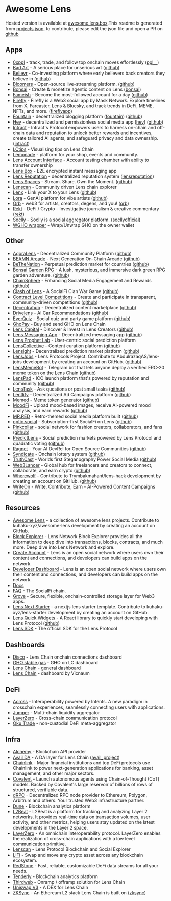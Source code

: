 # Awesome Lens 

Hosted version is available at [awesome.lens.box](https://awesome.lens.box).This readme is generated from [projects.json](https://github.com/kuhaku-xyz/awesome-lens/blob/main/projects.json), to contribute, please edit the json file and open a PR on [github](https://github.com/kuhaku-xyz/awesome-lens)

## Apps

- [0xppl](https://0xppl.com) - track, trade, and follow top onchain moves effortlessly ([ppl__](https://hey.xyz/u/ppl__))
- [Bad Art](https://art.lens.box) - A serious place for unserious art ([github](https://github.com/kuhaku-xyz/draw))
- [Believr](https://www.believr.fun/) - Co-investing platform where early believers back creators they believe in ([github](https://github.com/believr-xyz/believr))
- [Bloomers](https://bloomers.tv/) - Open-source live-streaming platform. ([github](https://github.com/bloomerstv/bloomerstv))
- [Bonsai](https://onbons.ai) - Create & monetize agentic content on Lens ([bonsai](https://hey.xyz/u/bonsai))
- [Fameish](https://testnet.fameish.day/) - Become the most-followed account for a day ([github](https://github.com/iPaulPro/fameish))
- [Firefly](https://firefly.social) - Firefly is a Web3 social app by Mask Network. Explore timelines from X, Farcaster, Lens & Bluesky, and track trends in DeFi, MEME, NFTs, and more. ([fireflyapp](https://hey.xyz/u/fireflyapp))
- [Fountain](https://fountain.ink) - decentralized blogging platform ([fountain](https://hey.xyz/u/fountain)) ([github](https://github.com/fountain-ink/app))
- [Hey](https://hey.xyz) - decentralized and permissionless social media app ([hey](https://hey.xyz/u/hey)) ([github](https://github.com/heyverse/hey))
- [Intract](https://www.intract.io/) - Intract's Protocol empowers users to harness on-chain and off-chain data and reputation to unlock better rewards and incentives, create tailored AI agents, and safeguard privacy and data ownership. ([intract](https://hey.xyz/u/intract))
- [LCtips](https://lctips.xyz/) - Visualising tips on Lens Chain
- [Lemonade](https://lemonade.social/) - platform for your shop, events and community.
- [Lens Account Interface](https://account.fkng.social) - Account testing chamber with ability to transfer ownership
- [Lens Box](https://lens.box) - E2E encrypted instant messaging app
- [Lens Reputation](https://lensreputation.xyz) - decentralized reputation system ([lensreputation](https://hey.xyz/u/lensreputation))
- [Lens Spaces](https://lens-spaces.vercel.app/) - Stream. Share. Own the Moment. ([github](https://github.com/prakhar728/lens-spaces))
- [Lenscan](https://lenscan.io) - Community driven Lens chain explorer
- [Lenx](https://lenx.dev/) - Link your X to your Lens ([github](https://github.com/slvDev/lenx))
- [Lora](https://onlora.ai) - GenAi platform for vibe artists ([github](https://github.com/onlora/onlora))
- [Orb](https://orb.club) - web3 for artists, creators, degens, and you! ([orb](https://hey.xyz/u/orb))
- [Rekt](https://rekt.news) - DeFi / Crypto - Investigative journalism &amp; creative commentary ([rekt](https://hey.xyz/u/rekt))
- [Soclly](https://app.soclly.com) - Soclly is a social aggregator platform. ([socllyofficial](https://hey.xyz/u/socllyofficial))
- [WGHO wrapper](https://gho.fkng.org/) - Wrap/Unwrap GHO on the owner wallet

## Other

- [AgoraLens](https://github.com/lucasespinosa28/AgoraLens) - Decentralized Community Platform ([github](https://github.com/lucasespinosa28/AgoraLens))
- [BEAMN Arcade](https://github.com/sunshinevendetta/beamnblokdrop) - Next Generation On-Chain Arcade ([github](https://github.com/sunshinevendetta/beamnblokdrop))
- [BeTheNation](https://github.com/BeTheNation-Lens/fe) - Perpetual prediction market for countries ([github](https://github.com/BeTheNation-Lens/fe))
- [Bonsai Garden RPG](https://bonsai-garden-game.vercel.app/) - A lush, mysterious, and immersive dark green RPG garden adventure. ([github](https://github.com/BrunoEleodoro/bonsai-garden-game))
- [ChainSphere](https://github.com/Felabs1/ChainSphere) - Enhancing Social Media Engagement and Rewards ([github](https://github.com/Felabs1/ChainSphere))
- [Clash of Lens](https://github.com/LeoFranklin015/Clash-of-Lens) - A SocialFi Clan War Game ([github](https://github.com/LeoFranklin015/Clash-of-Lens))
- [Contract Level Competitions](https://github.com/contractlevel/competitions) - Create and participate in transparent, community-driven competitions ([github](https://github.com/contractlevel/competitions))
- [Decentrahub](https://github.com/joseph3559/decentrahub) - Decentralized content marketplace ([github](https://github.com/joseph3559/decentrahub))
- [Drivelens](https://github.com/ofemeteng/ai-car-rec) - AI Car Recommendations ([github](https://github.com/ofemeteng/ai-car-rec))
- [EverQuiz](https://github.com/aeither/everquiz) - Social quiz and party game platform ([github](https://github.com/aeither/everquiz))
- [GhoPay](https://github.com/harry-sketch/ghopay) - Buy and send GHO on Lens Chain
- [Lens Capital](https://github.com/sparkidea25/lens-hackathon) - Discover & Invest in Lens Creators ([github](https://github.com/sparkidea25/lens-hackathon))
- [Lens Messaging App](https://github.com/shoto290/lens-messaging-app) - Decentralized messaging app ([github](https://github.com/shoto290/lens-messaging-app))
- [Lens Prophet Lab](https://github.com/ubinhash/lens-prophet-lab) - User-centric social prediction platform
- [LensCollective](https://github.com/Dafalahl/LensCollective) - Content curation platform ([github](https://github.com/Dafalahl/LensCollective))
- [Lensight](https://github.com/consolexyz/lensight) - Decentralized prediction market platform ([github](https://github.com/consolexyz/lensight))
- [LensJobs](https://github.com/AbdulrazaqAS/lens-jobs) - Lens Protocols Project. Contribute to AbdulrazaqAS/lens-jobs development by creating an account on GitHub. ([github](https://github.com/AbdulrazaqAS/lens-jobs))
- [LensMemeBot](https://github.com/nullxplorer/lensmemebot) - Telegram bot that lets anyone deploy a verified ERC-20 meme token on the Lens Chain ([github](https://github.com/nullxplorer/lensmemebot))
- [LensPad](https://github.com/priom/lenspad) - ICO launch platform that's powered by reputation and community ([github](https://github.com/priom/lenspad))
- [LensTask](https://github.com/LensTask/lensTask) - Ask questions or post small tasks ([github](https://github.com/LensTask/lensTask))
- [Lentlify](https://github.com/Nester-xyz/lentlify) - Decentralized Ad Campaigns platform ([github](https://github.com/Nester-xyz/lentlify))
- [Memed](https://www.memed.fun/) - Meme token generator ([github](https://github.com/furkannabisumji/memed))
- [MoodFi](https://mood-fi.vercel.app) - Upload mood-based images, receive AI-powered mood analysis, and earn rewards ([github](https://github.com/Nocena/MoodFi))
- [MR.RED](https://mrred.vercel.app/) - Retro-themed social media platform built ([github](https://github.com/itsanishjain/mrred))
- [optic.social](https://optic-social.vercel.app/) - Subscription-first SocialFi on Lens ([github](https://github.com/ardasarico/optic.social))
- [Pinkcollar](https://github.com/bncyrbt/pinkcollar) - social network for fashion creators, collaborators, and fans ([github](https://github.com/bncyrbt/pinkcollar))
- [PredictLens](https://predict-lens.vercel.app/) - Social prediction markets powered by Lens Protocol and quadratic voting ([github](https://github.com/kamalbuilds/Predictlens))
- [Ragnet](https://github.com/ragnet-in/infra) - Your AI DevRel for Open Source Communities ([github](https://github.com/ragnet-in/infra))
- [Syndicate](https://syndicate.vercel.app/) - Onchain lottery system ([github](https://github.com/thisyearnofear/syndicate-frontend))
- [TruthCast](https://github.com/sairammr/TruthCast) - Worlds first Steganography Power Social Media ([github](https://github.com/sairammr/TruthCast))
- [Web3Lancer](https://github.com/web3lancer/web3lancer) - Global hub for freelancers and creators to connect, collaborate, and earn crypto ([github](https://github.com/web3lancer/web3lancer))
- [Wherewolf](https://github.com/Trymbakmahant/lens-hack) - Contribute to Trymbakmahant/lens-hack development by creating an account on GitHub. ([github](https://github.com/Trymbakmahant/lens-hack))
- [WriteOn](https://github.com/lens-write-on/write-on-nextjs) - Write, Contribute, Earn - AI-Powered Content Campaigns ([github](https://github.com/lens-write-on/write-on-nextjs))

## Resources

- [Awesome Lens](https://github.com/kuhaku-xyz/awesome-lens) - a collection of awesome lens projects. Contribute to kuhaku-xyz/awesome-lens development by creating an account on GitHub.
- [Block Explorer](https://explorer.lens.xyz) - Lens Network Block Explorer provides all the information to deep dive into transactions, blocks, contracts, and much more. Deep dive into Lens Network and explore.
- [Create Account](https://onboarding.lens.xyz) - Lens is an open social network where users own their content and connections, and developers can build apps on the network.
- [Developer Dashboard](https://developer.lens.xyz) - Lens is an open social network where users own their content and connections, and developers can build apps on the network.
- [Docs](https://lens.xyz/docs/chain/overview)
- [FAQ](https://lens.xyz/faq) - The SocialFi chain.
- [Grove](https://lens.xyz/docs/storage) - Secure, flexible, onchain-controlled storage layer for Web3 apps.
- [Lens Next Starter](https://github.com/kuhaku-xyz/lens-starter) - a nextjs lens starter template. Contribute to kuhaku-xyz/lens-starter development by creating an account on GitHub.
- [Lens Quick Widgets](https://github.com/RathodDeven/lens-quick-widgets) - A React library to quickly start developing with Lens Protocol ([github](https://github.com/RathodDeven/lens-quick-widgets))
- [Lens SDK](https://github.com/lens-protocol/lens-sdk) - The official SDK for the Lens Protocol

## Dashboards

- [Disco](https://disco.l2beat.com/ui/p/lens) - Lens Chain onchain connections dashboard
- [GHO stable gas](https://dune.com/jonaso/gho-lens) - GHO on LC dashboard
- [Lens Chain](https://dune.com/lens/lens-chain) - general dashboard
- [Lens Chain](https://dune.com/vicnaum/lens-chain) - dashboard by Vicnaum

## DeFi

- [Across](https://across.to) - Interoperability powered by Intents. A new paradigm in crosschain experiences, seamlessly connecting users with applications.
- [Jumper](https://jumper.exchange) - Multi-chain liquidity aggregator
- [LayerZero](https://layerzero.network) - Cross-chain communication protocol
- [Oku Trade](https://oku.trade) - non-custodial DeFi meta-aggregator

## Infra

- [Alchemy](https://alchemy.com) - Blockchain API provider
- [Avail DA](https://www.availproject.org/) - A DA layer for Lens Chain ([avail_project](https://hey.xyz/u/avail_project))
- [Chainlink](https://chain.link) - Major financial institutions and top DeFi protocols use Chainlink to power next-generation applications for banking, asset management, and other major sectors.
- [Covalent](https://covalenthq.com) - Launch autonomous agents using Chain-of-Thought (CoT) models. Backed by Covalent's large reservoir of billions of rows of structured, verifiable data.
- [dRPC](https://drpc.org) - Decentralized RPC node provider to Ethereum, Polygon, Arbitrum and others. Your trusted Web3 infrastructure partner.
- [Dune](https://dune.com) - Blockchain analytics platform
- [L2Beat](https://l2beat.com/scaling/projects/lens) - L2Beat is a platform for tracking and analyzing Layer 2 networks. It provides real-time data on transaction volumes, user activity, and other metrics, helping users stay updated on the latest developments in the Layer 2 space.
- [LayerZero](https://layerzero.network) - An omnichain interoperability protocol. LayerZero enables the realization of cross-chain applications with a low level communication primitive.
- [Lenscan](https://lenscan.io) - Lens Protocol Blockchain and Social Explorer
- [LiFi](https://li.fi) - Swap and move any crypto asset across any blockchain ecosystem.
- [RedStone](https://redstone.finance) - Fast, reliable, customizable DeFi data streams for all your needs.
- [Tenderly](https://tenderly.co) - Blockchain analytics platform
- [Thirdweb](https://thirdweb.com) - Onramp / offramp solution for Lens Chain
- [Uniswap V3](https://app.uniswap.org) - A DEX for Lens Chain
- [ZKSync](https://zksync.io) - An Ethereum L2 stack Lens Chain is built on ([zksync](https://hey.xyz/u/zksync))
